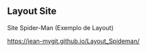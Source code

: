 <h2> Layout Site </h2>
Site Spider-Man (Exemplo de Layout)

https://jean-mygit.github.io/Layout_Spideman/


